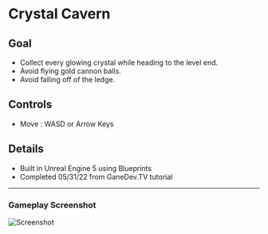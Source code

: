 # Crystal Cavern 

## Goal
- Collect every glowing crystal while heading to the level end.
- Avoid flying gold cannon balls.
- Avoid falling off of the ledge.

## Controls
- Move : WASD or Arrow Keys

## Details 
- Built in Unreal Engine 5 using Blueprints
- Completed 05/31/22 from GaneDev.TV tutorial

---
### Gameplay Screenshot
![Screenshot](https://github.com/TechnoOakGames/Crystal_Cavern_Marble/blob/62bfe064f396be1711bf609ad77e2224ce801d0d/Screenshot.png)

